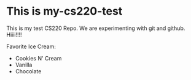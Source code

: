 # This is my-cs220-test
This is my test CS220 Repo.
We are experimenting with git and github.
Hiiii!!!!

Favorite Ice Cream:
* Cookies N' Cream
* Vanilla
* Chocolate